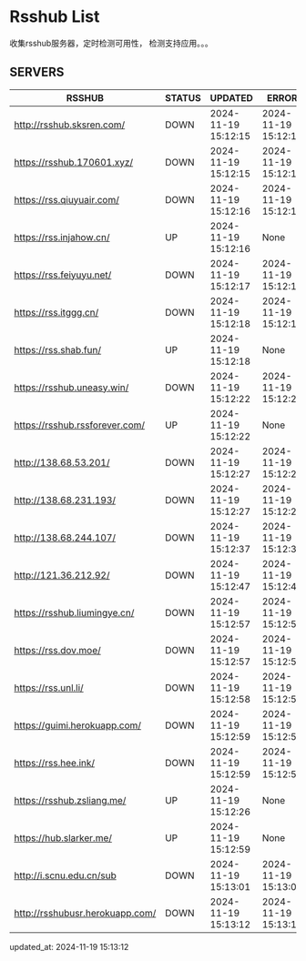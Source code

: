 # Rsshub List

收集rsshub服务器，定时检测可用性， 检测支持应用。。。


## SERVERS

|  RSSHUB   | STATUS  | UPDATED  | ERROR  | TWITTER |  
|  ----  | ----  | ----  | ----  | ---- |  
| http://rsshub.sksren.com/ | DOWN | 2024-11-19 15:12:15 | 2024-11-19 15:12:15 |  
| https://rsshub.170601.xyz/ | DOWN | 2024-11-19 15:12:15 | 2024-11-19 15:12:15 |  
| https://rss.qiuyuair.com/ | DOWN | 2024-11-19 15:12:16 | 2024-11-19 15:12:16 |  
| https://rss.injahow.cn/ | UP | 2024-11-19 15:12:16 | None ||  
| https://rss.feiyuyu.net/ | DOWN | 2024-11-19 15:12:17 | 2024-11-19 15:12:17 |  
| https://rss.itggg.cn/ | DOWN | 2024-11-19 15:12:18 | 2024-11-19 15:12:18 |  
| https://rss.shab.fun/ | UP | 2024-11-19 15:12:18 | None ||  
| https://rsshub.uneasy.win/ | DOWN | 2024-11-19 15:12:22 | 2024-11-19 15:12:22 |  
| https://rsshub.rssforever.com/ | UP | 2024-11-19 15:12:22 | None ||  
| http://138.68.53.201/ | DOWN | 2024-11-19 15:12:27 | 2024-11-19 15:12:27 |  
| http://138.68.231.193/ | DOWN | 2024-11-19 15:12:27 | 2024-11-19 15:12:27 |  
| http://138.68.244.107/ | DOWN | 2024-11-19 15:12:37 | 2024-11-19 15:12:37 |  
| http://121.36.212.92/ | DOWN | 2024-11-19 15:12:47 | 2024-11-19 15:12:47 |  
| https://rsshub.liumingye.cn/ | DOWN | 2024-11-19 15:12:57 | 2024-11-19 15:12:57 |  
| https://rss.dov.moe/ | DOWN | 2024-11-19 15:12:57 | 2024-11-19 15:12:57 |  
| https://rss.unl.li/ | DOWN | 2024-11-19 15:12:58 | 2024-11-19 15:12:58 |  
| https://guimi.herokuapp.com/ | DOWN | 2024-11-19 15:12:59 | 2024-11-19 15:12:59 |  
| https://rss.hee.ink/ | DOWN | 2024-11-19 15:12:59 | 2024-11-19 15:12:59 |  
| https://rsshub.zsliang.me/ | UP | 2024-11-19 15:12:26 | None |OK|  
| https://hub.slarker.me/ | UP | 2024-11-19 15:12:59 | None ||  
| http://i.scnu.edu.cn/sub | DOWN | 2024-11-19 15:13:01 | 2024-11-19 15:13:01 |  
| http://rsshubusr.herokuapp.com/ | DOWN | 2024-11-19 15:13:12 | 2024-11-19 15:13:12 |  
  

updated_at: 2024-11-19 15:13:12  
